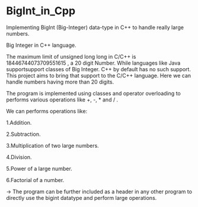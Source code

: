 # BigInt_in_Cpp
Implementing BigInt (Big-Integer) data-type in C++ to handle really large numbers.

Big Integer in C++ language.

The maximum limit of unsigned long long in C/C++ is 18446744073709551615 , a 20 digit Number. While languages like Java supportsupport classes of Big Integer. C++ by default has no such support. This project aims to bring that support to the C/C++ language. Here we can handle numbers having more than 20 digits.

The program is implemented using classes and operator overloading to performs various operations like +, -, * and / .

We can performs operations like:

1.Addition.

2.Subtraction.

3.Multiplication of two large numbers.

4.Division.

5.Power of a large number.

6.Factorial of a number.

-> The program can be further included as a header in any other program to directly use the bigint datatype and perform large operations. 
